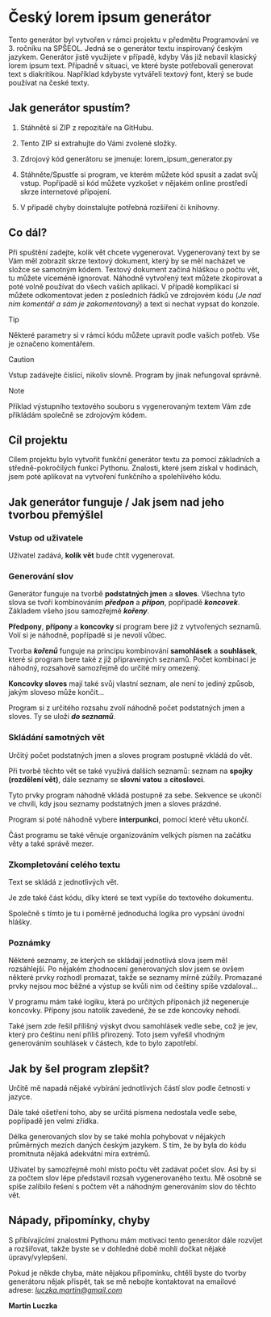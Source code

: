 # Český lorem ipsum generátor

Tento generátor byl vytvořen v rámci projektu v předmětu Programování ve 3. ročníku na SPŠEOL. Jedná se o generátor textu inspirovaný českým jazykem. Generátor jistě využijete v případě, kdyby Vás již nebavil klasický lorem ipsum text. Případně v situaci, ve které byste potřebovali generovat text s diakritikou. Například kdybyste vytvářeli textový font, který se bude používat na české texty.

## Jak generátor spustím?

1) Stáhnětě si ZIP z repozitáře na GitHubu.

2) Tento ZIP si extrahujte do Vámi zvolené složky.

3) Zdrojový kód generátoru se jmenuje: lorem_ipsum_generator.py

4) Stáhněte/Spustťe si program, ve kterém můžete kód spusit a zadat svůj vstup. Popřípadě si kód můžete vyzkošet v nějakém online prostředí skrze internetové připojení.

5) V případě chyby doinstalujte potřebná rozšíření či knihovny.

## Co dál?

Při spuštění zadejte, kolik vět chcete vygenerovat. Vygenerovaný text by se Vám měl zobrazit skrze textový dokument, který by se měl nacházet ve složce se samotným kódem. Textový dokument začíná hláškou o počtu vět, tu můžete víceméně ignorovat. Náhodně vytvořený text můžete zkopírovat a poté volně používat do všech vašich aplikací. V případě komplikací si můžete odkomentovat jeden z posledních řádků ve zdrojovém kódu (*Je nad ním komentář a sám je zakomentovaný*) a text si nechat vypsat do konzole.

> [!TIP]
> Některé parametry si v rámci kódu můžete upravit podle vašich potřeb. Vše je označeno komentářem.

> [!CAUTION]
> Vstup zadávejte číslicí, nikoliv slovně. Program by jinak nefungoval správně.

> [!NOTE]
> Příklad výstupního textového souboru s vygenerovaným textem Vám zde přikládám společně se zdrojovým kódem.

## Cíl projektu

Cílem projektu bylo vytvořit funkční generátor textu za pomocí základních a středně-pokročilých funkcí Pythonu. Znalosti, které jsem získal v hodinách, jsem poté aplikovat na vytvoření funkčního a spolehlivého kódu.

## Jak generátor funguje / Jak jsem nad jeho tvorbou přemýšlel

### Vstup od uživatele

Uživatel zadává, **kolik vět** bude chtít vygenerovat.

### Generování slov

Generátor funguje na tvorbě **podstatných jmen** a **sloves**. Všechna tyto slova se tvoří kombinováním ***předpon*** a ***přípon***, popřípadě ***koncovek***. Základem všeho jsou samozřejmě ***kořeny***.

**Předpony**, **přípony** a **koncovky** si program bere již z vytvořených seznamů. Volí si je náhodně, popřípadě si je nevolí vůbec.

Tvorba ***kořenů*** funguje na principu kombinování **samohlásek** a **souhlásek**, které si program bere také z již připravených seznamů. Počet kombinací je náhodný, rozsahově samozřejmě do určité míry omezený.

**Koncovky sloves** mají také svůj vlastní seznam, ale není to jediný způsob, jakým sloveso může končit...

Program si z určitého rozsahu zvolí náhodně počet podstatných jmen a sloves. Ty se uloží ***do seznamů***.

### Skládání samotných vět

Určitý počet podstatných jmen a sloves program postupně vkládá do vět. 

Při tvorbě těchto vět se také využívá dalších seznamů: seznam na **spojky (rozdělení vět)**, dále seznamy se **slovní vatou** a **citoslovci**.

Tyto prvky program náhodně vkládá postupně za sebe. Sekvence se ukončí ve chvíli, kdy jsou seznamy podstatných jmen a sloves prázdné.

Program si poté náhodně vybere **interpunkci**, pomocí které větu ukončí.

Část programu se také věnuje organizováním velkých písmen na začátku věty a také správě mezer.

### Zkompletování celého textu

Text se skládá z jednotlivých vět.

Je zde také část kódu, díky které se text vypíše do textového dokumentu.

Společně s tímto je tu i poměrně jednoduchá logika pro vypsání úvodní hlášky.

### Poznámky

Některé seznamy, ze kterých se skládají jednotlivá slova jsem měl rozsáhlejší. Po nějakém zhodnocení generovaných slov jsem se ovšem některé prvky rozhodl promazat, takže se seznamy mírně zúžily. Promazané prvky nejsou moc běžné a výstup se kvůli nim od češtiny spíše vzdaloval...

V programu mám také logiku, která po určitých příponách již negeneruje koncovky. Přípony jsou natolik zavedené, že se zde koncovky nehodí.

Také jsem zde řešil přílišný výskyt dvou samohlásek vedle sebe, což je jev, který pro češtinu není příliš přirozený. Toto jsem vyřešil vhodným generováním souhlásek v částech, kde to bylo zapotřebí.

## Jak by šel program zlepšit?

Určitě mě napadá nějaké vybírání jednotlivých částí slov podle četnosti v jazyce.

Dále také ošetření toho, aby se určitá písmena nedostala vedle sebe, popřípadě jen velmi zřídka.

Délka generovaných slov by se také mohla pohybovat v nějakých průměrných mezích daných českým jazykem. S tím, že by byla do kódu promítnuta nějaká adekvátní míra extrémů.

Uživatel by samozřejmě mohl místo počtu vět zadávat počet slov. Asi by si za počtem slov lépe představil rozsah vygenerovaného textu. Mě osobně se spíše zalíbilo řešení s počtem vět a náhodným generováním slov do těchto vět.

## Nápady, připomínky, chyby

S přibívajícími znalostmi Pythonu mám motivaci tento generátor dále rozvíjet a rozšiřovat, takže byste se v dohledné době mohli dočkat nějaké úpravy/vylepšení.

Pokud je někde chyba, máte nějakou připomínku, chtěli byste do tvorby generátoru nějak přispět, tak se mě nebojte kontaktovat na emailové adrese: *luczka.martin@gmail.com*

**Martin Luczka**
